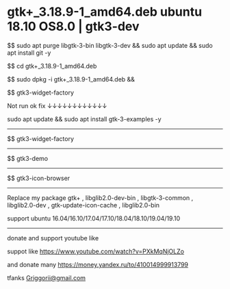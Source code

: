 # gtk+_3.18.9-1_amd64.deb ubuntu 18.10 OS8.0 | gtk3-dev

$$ sudo apt purge libgtk-3-bin libgtk-3-dev && sudo apt update && sudo apt install git -y

$$ cd gtk+_3.18.9-1_amd64.deb

$$ sudo dpkg -i gtk+_3.18.9-1_amd64.deb &&

$$ gtk3-widget-factory

Not run ok fix ↓↓↓↓↓↓↓↓↓↓↓↓

sudo apt update && sudo apt install gtk-3-examples -y

___________________________________

$$ gtk3-widget-factory
___________________________________

$$ gtk3-demo
___________________________________

$$ gtk3-icon-browser

-------------------------------------------------------------------------------
Replace my package gtk+ , libglib2.0-dev-bin , libgtk-3-common , libglib2.0-dev , gtk-update-icon-cache , libglib2.0-bin


support ubuntu 16.04/16.10/17.04/17.10/18.04/18.10/19.04/19.10


--------------------------------------------------------------------------------------------------------------------
donate and support youtube like

suppot like https://www.youtube.com/watch?v=PXkMqNjOLZo

and donate many https://money.yandex.ru/to/410014999913799

tfanks Griggorii@gmail.com
